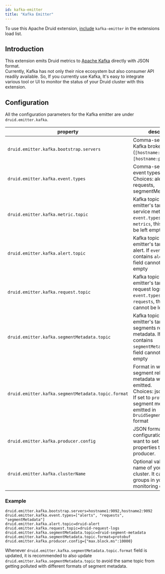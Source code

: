 ```yaml
---
id: kafka-emitter
title: "Kafka Emitter"
---
```


<!--
  ~ Licensed to the Apache Software Foundation (ASF) under one
  ~ or more contributor license agreements.  See the NOTICE file
  ~ distributed with this work for additional information
  ~ regarding copyright ownership.  The ASF licenses this file
  ~ to you under the Apache License, Version 2.0 (the
  ~ "License"); you may not use this file except in compliance
  ~ with the License.  You may obtain a copy of the License at
  ~
  ~   http://www.apache.org/licenses/LICENSE-2.0
  ~
  ~ Unless required by applicable law or agreed to in writing,
  ~ software distributed under the License is distributed on an
  ~ "AS IS" BASIS, WITHOUT WARRANTIES OR CONDITIONS OF ANY
  ~ KIND, either express or implied.  See the License for the
  ~ specific language governing permissions and limitations
  ~ under the License.
  -->


To use this Apache Druid extension, [include](../../development/extensions.md#loading-extensions) `kafka-emitter` in the extensions load list.

## Introduction

This extension emits Druid metrics to [Apache Kafka](https://kafka.apache.org) directly with JSON format.<br />
Currently, Kafka has not only their nice ecosystem but also consumer API readily available.
So, If you currently use Kafka, It's easy to integrate various tool or UI
to monitor the status of your Druid cluster with this extension.

## Configuration

All the configuration parameters for the Kafka emitter are under `druid.emitter.kafka`.

| property                                           | description                                                                                                                                                                             | required? | default               |
|----------------------------------------------------|-----------------------------------------------------------------------------------------------------------------------------------------------------------------------------------------|-----------|-----------------------|
| `druid.emitter.kafka.bootstrap.servers`            | Comma-separated Kafka broker. (`[hostname:port],[hostname:port]...`)                                                                                                                    | yes       | none                  |
| `druid.emitter.kafka.event.types`                  | Comma-separated event types. <br/>Choices: alerts, metrics, requests, segmentMetadata                                                                                                   | no        | ["metrics", "alerts"] |
| `druid.emitter.kafka.metric.topic`                 | Kafka topic name for emitter's target to emit service metric. If `event.types` contains `metrics`, this field cannot be left empty                                                      | no        | none                  |
| `druid.emitter.kafka.alert.topic`                  | Kafka topic name for emitter's target to emit alert. If `event.types` contains `alerts`, this field cannot be left empty                                                                | no        | none                  |
| `druid.emitter.kafka.request.topic`                | Kafka topic name for emitter's target to emit request logs. If `event.types` contains `requests`, this field cannot be left empty                                                       | no        | none                  |
| `druid.emitter.kafka.segmentMetadata.topic`        | Kafka topic name for emitter's target to emit segments related metadata. If `event.types` contains `segmentMetadata`, this field cannot be left empty                                   | no        | none                  |
| `druid.emitter.kafka.segmentMetadata.topic.format` | Format in which segment related metadata will be emitted. <br/>Choices: json, protobuf.<br/> If set to `protobuf`, then segment metadata is emitted in `DruidSegmentEvent.proto` format | no        | json                  |
| `druid.emitter.kafka.producer.config`              | JSON formatted configuration which user want to set additional properties to Kafka producer.                                                                                            | no        | none                  |
| `druid.emitter.kafka.clusterName`                  | Optional value to specify name of your druid cluster. It can help make groups in your monitoring environment.                                                                           | no        | none                  |

### Example

```
druid.emitter.kafka.bootstrap.servers=hostname1:9092,hostname2:9092
druid.emitter.kafka.event.types=["alerts", "requests", "segmentMetadata"]
druid.emitter.kafka.alert.topic=druid-alert
druid.emitter.kafka.request.topic=druid-request-logs
druid.emitter.kafka.segmentMetadata.topic=druid-segment-metadata
druid.emitter.kafka.segmentMetadata.topic.format=protobuf 
druid.emitter.kafka.producer.config={"max.block.ms":10000}
```
Whenever `druid.emitter.kafka.segmentMetadata.topic.format` field is updated, it is recommended to also update  `druid.emitter.kafka.segmentMetadata.topic` to avoid the same topic from getting polluted with different formats of segment metadata.

